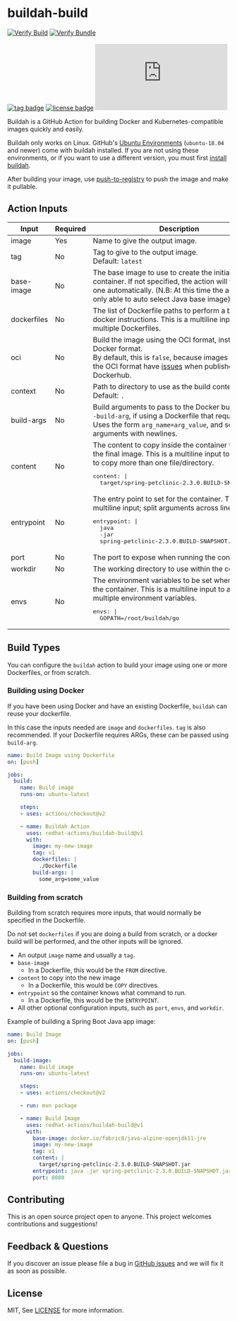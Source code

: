 # buildah-build
[![Verify Build](https://github.com/redhat-actions/buildah-build/workflows/Test%20Build/badge.svg)](https://github.com/redhat-actions/buildah-build/actions?query=workflow%3A%22Test+Build%22)
[![Verify Bundle](https://github.com/redhat-actions/buildah-build/workflows/Verify%20Bundle/badge.svg)](https://github.com/redhat-actions/buildah-build/actions?query=workflow%3A%22Verify+Bundle%22)
<br>
<br>
[![tag badge](https://img.shields.io/github/v/tag/redhat-actions/buildah-build?sort=semver)](https://github.com/redhat-actions/buildah-build/tags)
[![license badge](https://img.shields.io/github/license/redhat-actions/buildah-build)](./LICENSE)
[![size badge](https://img.shields.io/github/size/redhat-actions/buildah-build/dist/index.js)](./dist)

Buildah is a GitHub Action for building Docker and Kubernetes-compatible images quickly and easily.

Buildah only works on Linux. GitHub's [Ubuntu Environments](https://github.com/actions/virtual-environments#available-environments) (`ubuntu-18.04` and newer) come with buildah installed. If you are not using these environments, or if you want to use a different version, you must first [install buildah](https://github.com/containers/buildah/blob/master/install.md).

After building your image, use [push-to-registry](https://github.com/redhat-actions/push-to-registry) to push the image and make it pullable.

## Action Inputs

<table>
  <thead>
    <tr>
      <th>Input</th>
      <th>Required</th>
      <th>Description</th>
    </tr>
  </thead>

  <tr>
    <td>image</td>
    <td>Yes</td>
    <td>Name to give the output image.</td>
  </tr>

  <tr>
    <td>tag</td>
    <td>No</td>
    <td>
      Tag to give to the output image.<br>
      Default: <code>latest</code>
    </td>
  </tr>

  <tr>
    <td>base-image</td>
    <td>No</td>
    <td>The base image to use to create the initial container. If not specified, the action will try to pick one automatically. (N.B: At this time the action is only able to auto select Java base image)</td>
  </tr>

  <tr>
    <td>dockerfiles</td>
    <td>No</td>
    <td>The list of Dockerfile paths to perform a build using docker instructions. This is a multiline input to allow multiple Dockerfiles.
    </td>
  </tr>

  <tr>
    <td>oci</td>
    <td>No</td>
    <td>
      Build the image using the OCI format, instead of the Docker format.<br>
      By default, this is <code>false</code>, because images built using the OCI format have <a href="https://github.com/docker/hub-feedback/issues/1871">issues</a> when published to Dockerhub.
    </td>
  </tr>

  <tr>
    <td>context</td>
    <td>No</td>
    <td>Path to directory to use as the build context.<br>
    Default: <code>.</code></td>
  </tr>

  <tr>
    <td>build-args</td>
    <td>No</td>
    <td>Build arguments to pass to the Docker build using <code>--build-arg</code>, if using a Dockerfile that requires ARGs.<br>
    Uses the form <code>arg_name=arg_value</code>, and separate arguments with newlines.</td>
  </tr>

  <tr>
    <td>content</td>
    <td>No</td>
    <td>The content to copy inside the container to create the final image. This is a multiline input to allow you to copy more than one file/directory.<br>
    <pre>content: |
  target/spring-petclinic-2.3.0.BUILD-SNAPSHOT.jar</pre>
    </td>
  </tr>

  <tr>
    <td>entrypoint</td>
    <td>No</td>
    <td>The entry point to set for the container. This is a multiline input; split arguments across lines.
      <pre>entrypoint: |
  java
  -jar
  spring-petclinic-2.3.0.BUILD-SNAPSHOT.jar</pre>
    </td>
  </tr>

  <tr>
    <td>port</td>
    <td>No</td>
    <td>The port to expose when running the container.</td>
  </tr>

  <tr>
    <td>workdir</td>
    <td>No</td>
    <td>The working directory to use within the container.</td>
  </tr>

  <tr>
    <td>envs</td>
    <td>No</td>
    <td>The environment variables to be set when running the container. This is a multiline input to add multiple environment variables.<br>
      <pre>
envs: |
  GOPATH=/root/buildah/go</pre>
    </td>
  </tr>
</table>

## Build Types

You can configure the `buildah` action to build your image using one or more Dockerfiles, or from scratch.

### Building using Docker

If you have been using Docker and have an existing Dockerfile, `buildah` can reuse your dockerfile.

In this case the inputs needed are `image` and `dockerfiles`. `tag` is also recommended. If your Dockerfile requires ARGs, these can be passed using `build-arg`.

```yaml
name: Build Image using Dockerfile
on: [push]

jobs:
  build:
    name: Build image
    runs-on: ubuntu-latest

    steps:
    - uses: actions/checkout@v2

    - name: Buildah Action
      uses: redhat-actions/buildah-build@v1
      with:
        image: my-new-image
        tag: v1
        dockerfiles: |
          ./Dockerfile
        build-args: |
          some_arg=some_value
```

### Building from scratch

Building from scratch requires more inputs, that would normally be specified in the Dockerfile.

Do not set `dockerfiles` if you are doing a build from scratch, or a docker build will be performed, and the other inputs will be ignored.

- An output `image` name and usually a `tag`.
- `base-image`
  - In a Dockerfile, this would be the `FROM` directive.
- `content` to copy into the new image
  - In a Dockerfile, this would be `COPY` directives.
- `entrypoint` so the container knows what command to run.
  - In a Dockerfile, this would be the `ENTRYPOINT`.
- All other optional configuration inputs, such as `port`, `envs`, and `workdir`.

Example of building a Spring Boot Java app image:
```yaml
name: Build Image
on: [push]

jobs:
  build-image:
    name: Build image
    runs-on: ubuntu-latest

    steps:
    - uses: actions/checkout@v2

    - run: mvn package

    - name: Build Image
      uses: redhat-actions/buildah-build@v1
      with:
        base-image: docker.io/fabric8/java-alpine-openjdk11-jre
        image: my-new-image
        tag: v1
        content: |
          target/spring-petclinic-2.3.0.BUILD-SNAPSHOT.jar
        entrypoint: java -jar spring-petclinic-2.3.0.BUILD-SNAPSHOT.jar
        port: 8080
```

## Contributing

This is an open source project open to anyone. This project welcomes contributions and suggestions!

## Feedback & Questions

If you discover an issue please file a bug in [GitHub issues](https://github.com/redhat-actions/buildah/issues) and we will fix it as soon as possible.

## License

MIT, See [LICENSE](https://github.com/redhat-actions/buildah/blob/main/LICENSE.md) for more information.
